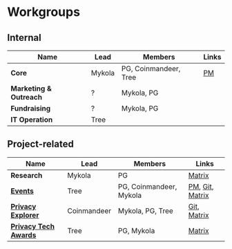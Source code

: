 # Workgroups

## Internal

| Name | Lead | Members | Links |
| --- | --- | --- | --- |
| **Core** | Mykola | PG, Coinmandeer, Tree | [PM](https://github.com/orgs/web3privacy/projects/8) |
| **Marketing & Outreach** | ? | Mykola, PG |
| **Fundraising** | ? | Mykola, PG |
| **IT Operation** | Tree | |

## Project-related

| Name | Lead | Members | Links |
| --- | --- | --- | --- |
| **Research** | Mykola | PG | [Matrix](https://matrix.to/#/#w3p-research:gwei.cz) |
| **[Events](/events)** | Tree | PG, Coinmandeer, Mykola | [PM](https://github.com/orgs/web3privacy/projects/7), [Git](https://github.com/web3privacy/events), [Matrix](https://matrix.to/#/#w3p-events:gwei.cz) |
| **[Privacy Explorer](/projects/privacy-explorer)** | Coinmandeer | Mykola, PG, Tree | [Git](https://github.com/web3privacy/explorer), [Matrix](https://matrix.to/#/#w3p-explorer:gwei.cz) |
| **[Privacy Tech Awards](/projects/privacy-tech-awards)** | Tree | PG, Mykola | [Matrix](https://matrix.to/#/#w3p-awards:gwei.cz) |